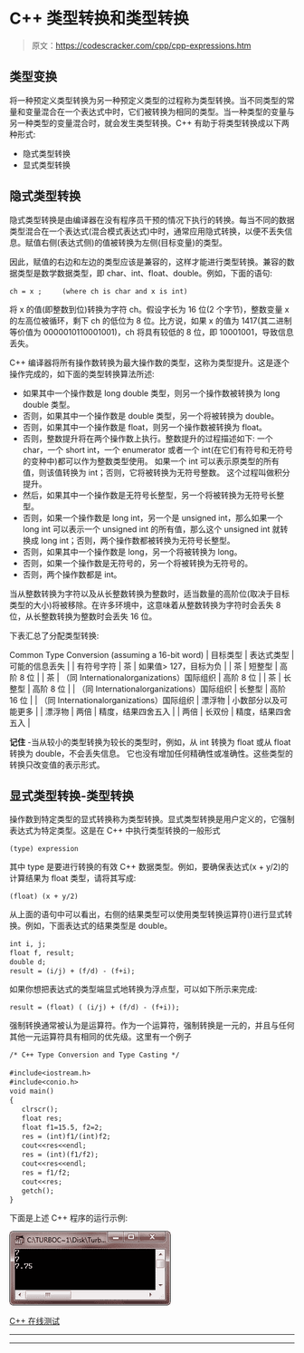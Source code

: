 # C++ 类型转换和类型转换

> 原文：<https://codescracker.com/cpp/cpp-expressions.htm>

## 类型变换

将一种预定义类型转换为另一种预定义类型的过程称为类型转换。当不同类型的常量和变量混合在一个表达式中时，它们被转换为相同的类型。当一种类型的变量与另一种类型的变量混合时，就会发生类型转换。C++ 有助于将类型转换成以下两种形式:

*   隐式类型转换
*   显式类型转换

## 隐式类型转换

隐式类型转换是由编译器在没有程序员干预的情况下执行的转换。每当不同的数据类型混合在一个表达式(混合模式表达式)中时，通常应用隐式转换，以便不丢失信息。赋值右侧(表达式侧)的值被转换为左侧(目标变量)的类型。

因此，赋值的右边和左边的类型应该是兼容的，这样才能进行类型转换。兼容的数据类型是数学数据类型，即 char、int、float、double。例如，下面的语句:

```
ch = x ;     (where ch is char and x is int)
```

将 x 的值(即整数到位)转换为字符 ch。假设字长为 16 位(2 个字节)，整数变量 x 的左高位被循环，剩下 ch 的低位为 8 位。比方说，如果 x 的值为 1417(其二进制等价值为 0000010110001001)，ch 将具有较低的 8 位，即 10001001，导致信息丢失。

C++ 编译器将所有操作数转换为最大操作数的类型，这称为类型提升。这是逐个操作完成的，如下面的类型转换算法所述:

*   如果其中一个操作数是 long double 类型，则另一个操作数被转换为 long double 类型。
*   否则，如果其中一个操作数是 double 类型，另一个将被转换为 double。
*   否则，如果其中一个操作数是 float，则另一个操作数被转换为 float。
*   否则，整数提升将在两个操作数上执行。整数提升的过程描述如下:
    一个 char，一个 short int，一个 enumerator 或者一个 int(在它们有符号和无符号的变种中)都可以作为整数类型使用。 如果一个 int 可以表示原类型的所有值，则该值转换为 int；否则，它将被转换为无符号整数。 这个过程叫做积分提升。
*   然后，如果其中一个操作数是无符号长整型，另一个将被转换为无符号长整型。
*   否则，如果一个操作数是 long int，另一个是 unsigned int，那么如果一个 long int 可以表示一个 unsigned int 的所有值，那么这个 unsigned int 就转换成 long int；否则，两个操作数都被转换为无符号长整型。
*   否则，如果其中一个操作数是 long，另一个将被转换为 long。
*   否则，如果一个操作数是无符号的，另一个将被转换为无符号的。
*   否则，两个操作数都是 int。

当从整数转换为字符以及从长整数转换为整数时，适当数量的高阶位(取决于目标类型的大小)将被移除。在许多环境中，这意味着从整数转换为字符时会丢失 8 位，从长整数转换为整数时会丢失 16 位。

下表汇总了分配类型转换:

<caption>Common Type Conversion (assuming a 16-bit word)</caption>
| 目标类型 | 表达式类型 | 可能的信息丢失 |
| 有符号字符 | 茶 | 如果值> 127，目标为负 |
| 茶 | 短整型 | 高阶 8 位 |
| 茶 | （同 Internationalorganizations）国际组织 | 高阶 8 位 |
| 茶 | 长整型 | 高阶 8 位 |
| （同 Internationalorganizations）国际组织 | 长整型 | 高阶 16 位 |
| （同 Internationalorganizations）国际组织 | 漂浮物 | 小数部分以及可能更多 |
| 漂浮物 | 两倍 | 精度，结果四舍五入 |
| 两倍 | 长双份 | 精度，结果四舍五入 |

**记住** -当从较小的类型转换为较长的类型时，例如，从 int 转换为 float 或从 float 转换为 double，不会丢失信息。 它也没有增加任何精确性或准确性。这些类型的转换只改变值的表示形式。

## 显式类型转换-类型转换

操作数到特定类型的显式转换称为类型转换。显式类型转换是用户定义的，它强制表达式为特定类型。这是在 C++ 中执行类型转换的一般形式

```
(type) expression
```

其中 type 是要进行转换的有效 C++ 数据类型。例如，要确保表达式(x + y/2)的计算结果为 float 类型，请将其写成:

```
(float) (x + y/2)
```

从上面的语句中可以看出，右侧的结果类型可以使用类型转换运算符()进行显式转换。例如，下面表达式的结果类型是 double。

```
int i, j;
float f, result;
double d;
result = (i/j) + (f/d) - (f+i);
```

如果你想把表达式的类型端显式地转换为浮点型，可以如下所示来完成:

```
result = (float) ( (i/j) + (f/d) - (f+i));
```

强制转换通常被认为是运算符。作为一个运算符，强制转换是一元的，并且与任何其他一元运算符具有相同的优先级。这里有一个例子

```
/* C++ Type Conversion and Type Casting */

#include<iostream.h>
#include<conio.h>
void main()
{
   clrscr();
   float res;
   float f1=15.5, f2=2;
   res = (int)f1/(int)f2;
   cout<<res<<endl;
   res = (int)(f1/f2);
   cout<<res<<endl;
   res = f1/f2;
   cout<<res;
   getch();
}
```

下面是上述 C++ 程序的运行示例:

![c++ type conversion casting](img/afd94330c29d498268eaf3f148147138.png)

[C++ 在线测试](/exam/showtest.php?subid=3)

* * *

* * *